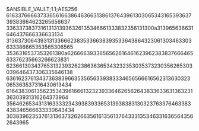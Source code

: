 $ANSIBLE_VAULT;1.1;AES256
61633766663733656166386463663138613764396130306534316539363739383664623265656637
3363373837316131313936326135346661333832356131300a313965636631646437666336633134
31363730643931313366623835336638393533643864323061303463303633386665353565306565
3536316537353261380a626666393365656261646162396238383766646563376235663266623831
62366130343765313239326238636365343232353035373230356265303039646437306335646138
63616237613437363839663535656339383334656566616562313630323065363537316430613434
61643830613562353439616661323239336462656264383363363136323136303931316264373964
35646265343131633332343938393365313938383130323763376463383438346566633330643434
30383962353761313637326266356161356137643331353463316365643562643965
